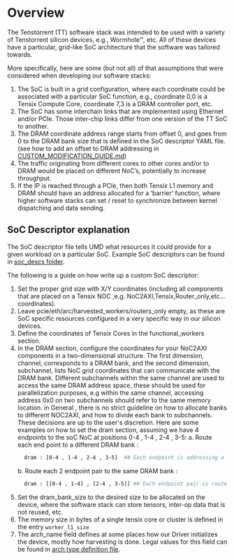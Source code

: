 # Overview
The Tenstorrent (TT) software stack was intended to be used with a variety of Tenstorrent silicon devices, e.g.,
Wormhole™, etc. All of these devices have a particular, grid-like SoC architecture that the software
was tailored towards.

More specifically, here are some (but not all) of that assumptions that were considered when developing our
software stacks:
1. The SoC is built in a grid configuration, where each coordinate could be associated with a particular SoC
function, e.g., coordinate 0,0 is a Tensix Compute Core, coordinate 7,3 is a DRAM controller port, etc.
2. The SoC has some interchain links that are implemented using Ethernet and/or PCIe. Those inter-chip links
differ from one version of the TT SoC to another.
3. The DRAM coordinate address range starts from offset 0, and goes from 0 to the DRAM bank size that is
defined in the SoC descriptor YAML file. (see how to add an offset to DRAM addressing in [CUSTOM_MODIFICATION_GUIDE.md](./CUSTOM_MODIFICATION_GUIDE.md))
4. The traffic originating from different cores to other cores and/or to DRAM would be placed on different
NoC’s, potentially to increase throughput.
5. If the IP is reached through a PCIe, then both Tensix L1 memory and DRAM should have an address
allocated for a ‘barrier’ function, where higher software stacks can set / reset to synchronize between kernel dispatching and
data sending.

## SoC Descriptor explanation

The SoC descriptor file tells UMD what resources it could provide for a given workload on a particular SoC. Example SoC descriptors
can be found in [soc_descs folder](../tests/soc_descs/).

The following is a guide on how write up a custom SoC descriptor:
1. Set the proper grid size with X/Y coordinates (including all components that are placed on a Tensix NOC ,e.g. NoC2AXI,Tensix,Router_only,etc... coordinates).
2. Leave pcie/eth/arc/harvested_workers/routers_only empty, as these are SoC specific resources configured in a very specific way in our silicon devices.
3. Define the coordinates of Tensix Cores in the functional_workers section.
4. In the DRAM section, configure the coordinates for your NoC2AXI components in a two-dimensional structure. The first dimension, channel, corresponds to a DRAM
bank, and the second dimension, subchannel, lists NoC grid coordinates that can communicate with the DRAM bank. Different subchannels within the same channel are
used to access the same DRAM address space, these should be used for parallelization purposes, e.g within the same channel, accessing address 0x0 on two subchannels
should refer to the same memory location. in General , there is no strict guideline on how to allocate banks to different NOC2AXI, and how to divide each bank to subchannels.
These decisions are up to the user's discretion.
Here are some examples on how to set the dram section, assuming we have 4 endpoints to the soC NoC at positions 0-4 , 1-4 , 2-4 , 3-5:
   a. Route each end point to a different DRAM bank : 
     ```sh
       dram : [0-4 , 1-4 , 2-4 , 3-5]  ## Each endpoint is addressing a different bank, starting from address 0 for each respective bank.
     ```
   b. Route each 2 endpoint pair to the same DRAM bank :
   ```sh
     dram : [[0-4 , 1-4] , [2-4 , 3-5]] ## Each endpoint pair is routed to an individual DRAM bank. For example, you can reach bank 0 from either endpoint 0-4 or 1-4.
   ``` 
8. Set the dram_bank_size to the desired size to be allocated on the device, where the software stack
can store tensors, inter-op data that is not reused, etc.
9. The memory size in bytes of a single tensix core or cluster is defined in the entry `worker_l1_size`
10. The arch_name field defines at some places how our Driver initializes the device, mostly how harvesting is done. Legal values for this field
can be found in [arch type definition file](../device/api/umd/device/types/arch.h).
